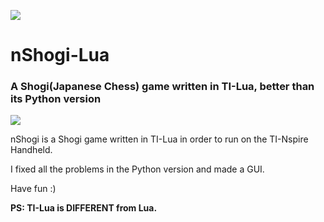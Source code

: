 ![](https://i.loli.net/2019/08/14/XUEJIRdVlDFrt4M.png)
# nShogi-Lua
### A Shogi(Japanese Chess) game written in TI-Lua, better than its Python version

![](https://i.loli.net/2019/08/14/J2yMLkeDQHi7WPj.gif)

nShogi is a Shogi game written in TI-Lua in order to run on the TI-Nspire Handheld.

I fixed all the problems in the Python version and made a GUI.

Have fun :)

**PS: TI-Lua is DIFFERENT from Lua.**
